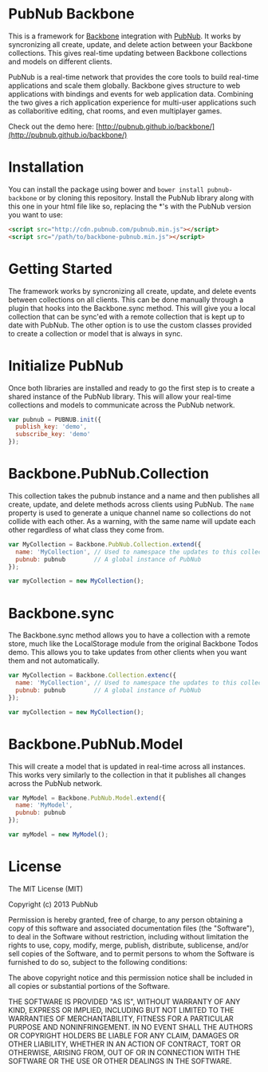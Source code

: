 PubNub Backbone
========

This is a framework for [Backbone](http://backbonejs.org) integration with [PubNub](http://pubnub.com). It works by syncronizing all create, update, and delete action between your Backbone collections. This gives real-time updating between Backbone collections and models on different clients.

PubNub is a real-time network that provides the core tools to build real-time applications and scale them globally. Backbone gives structure to web applications with bindings and events for web application data. Combining the two gives a rich application experience for multi-user applications such as collaboritive editing, chat rooms, and even multiplayer games.

Check out the demo here: [http://pubnub.github.io/backbone/](http://pubnub.github.io/backbone/)

# Installation

You can install the package using bower and `bower install pubnub-backbone` or by cloning this repository. Install the PubNub library along with this one in your html file like so, replacing the *'s with the PubNub version you want to use:

```html
<script src="http://cdn.pubnub.com/pubnub.min.js"></script>
<script src="/path/to/backbone-pubnub.min.js"></script>
```

# Getting Started

The framework works by syncronizing all create, update, and delete events between collections on all clients. This can be done manually through a plugin that hooks into the Backbone.sync method. This will give you a local collection that can be sync'ed with a remote collection that is kept up to date with PubNub. The other option is to use the custom classes provided to create a collection or model that is always in sync.

# Initialize PubNub

Once both libraries are installed and ready to go the first step is to create a shared instance of the PubNub library. This will allow your real-time collections and models to communicate across the PubNub network.

```javascript
var pubnub = PUBNUB.init({
  publish_key: 'demo',
  subscribe_key: 'demo'
});
```

# Backbone.PubNub.Collection

This collection takes the pubnub instance and a name and then publishes all create, update, and delete methods across clients using PubNub. The `name` property is used to generate a unique channel name so collections do not collide with each other. As a warning, with the same name will update each other regardless of what class they come from.

```javascript
var MyCollection = Backbone.PubNub.Collection.extend({
  name: 'MyCollection', // Used to namespace the updates to this collection
  pubnub: pubnub        // A global instance of PubNub
});

var myCollection = new MyCollection();
```

# Backbone.sync

The Backbone.sync method allows you to have a collection with a remote store, much like the LocalStorage module from the original Backbone Todos demo. This allows you to take updates from other clients when you want them and not automatically.

```javascript
var MyCollection = Backbone.Collection.extenc({
  name: 'MyCollection', // Used to namespace the updates to this collection
  pubnub: pubnub        // A global instance of PubNub
});

var myCollection = new MyCollection();
```

# Backbone.PubNub.Model

This will create a model that is updated in real-time across all instances. This works very similarly to the collection in that it publishes all changes across the PubNub network.

```javascript
var MyModel = Backbone.PubNub.Model.extend({
  name: 'MyModel',
  pubnub: pubnub
});

var myModel = new MyModel();
```

# License

The MIT License (MIT)

Copyright (c) 2013 PubNub

Permission is hereby granted, free of charge, to any person obtaining a copy of
this software and associated documentation files (the "Software"), to deal in
the Software without restriction, including without limitation the rights to
use, copy, modify, merge, publish, distribute, sublicense, and/or sell copies of
the Software, and to permit persons to whom the Software is furnished to do so,
subject to the following conditions:

The above copyright notice and this permission notice shall be included in all
copies or substantial portions of the Software.

THE SOFTWARE IS PROVIDED "AS IS", WITHOUT WARRANTY OF ANY KIND, EXPRESS OR
IMPLIED, INCLUDING BUT NOT LIMITED TO THE WARRANTIES OF MERCHANTABILITY, FITNESS
FOR A PARTICULAR PURPOSE AND NONINFRINGEMENT. IN NO EVENT SHALL THE AUTHORS OR
COPYRIGHT HOLDERS BE LIABLE FOR ANY CLAIM, DAMAGES OR OTHER LIABILITY, WHETHER
IN AN ACTION OF CONTRACT, TORT OR OTHERWISE, ARISING FROM, OUT OF OR IN
CONNECTION WITH THE SOFTWARE OR THE USE OR OTHER DEALINGS IN THE SOFTWARE.
